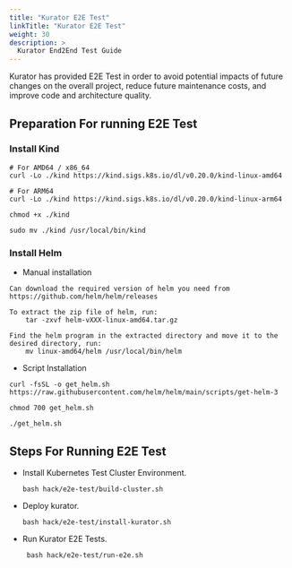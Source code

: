 ```yaml
---
title: "Kurator E2E Test"
linkTitle: "Kurator E2E Test"
weight: 30
description: >
  Kurator End2End Test Guide
---
```


Kurator has provided E2E Test in order to avoid potential impacts of future changes on the overall project, reduce future maintenance costs, and improve code and architecture quality.

## Preparation For running E2E Test

### Install Kind

```console
# For AMD64 / x86_64
curl -Lo ./kind https://kind.sigs.k8s.io/dl/v0.20.0/kind-linux-amd64

# For ARM64
curl -Lo ./kind https://kind.sigs.k8s.io/dl/v0.20.0/kind-linux-arm64

chmod +x ./kind

sudo mv ./kind /usr/local/bin/kind
```

### Install Helm

- Manual installation

```console
Can download the required version of helm you need from https://github.com/helm/helm/releases

To extract the zip file of helm, run: 
    tar -zxvf helm-vXXX-linux-amd64.tar.gz

Find the helm program in the extracted directory and move it to the desired directory, run:
    mv linux-amd64/helm /usr/local/bin/helm
```

- Script Installation

```console
curl -fsSL -o get_helm.sh https://raw.githubusercontent.com/helm/helm/main/scripts/get-helm-3

chmod 700 get_helm.sh

./get_helm.sh
```

## Steps For Running E2E Test

- Install Kubernetes Test Cluster Environment.
  
  ```console
  bash hack/e2e-test/build-cluster.sh
  ```

- Deploy kurator.
  
  ```console
  bash hack/e2e-test/install-kurator.sh
  ```

- Run Kurator E2E Tests.
  
  ```console
   bash hack/e2e-test/run-e2e.sh
  ```
